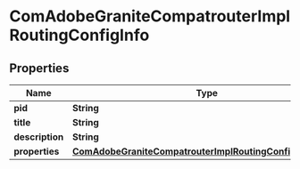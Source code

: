 
# ComAdobeGraniteCompatrouterImplRoutingConfigInfo

## Properties
Name | Type | Description | Notes
------------ | ------------- | ------------- | -------------
**pid** | **String** |  |  [optional]
**title** | **String** |  |  [optional]
**description** | **String** |  |  [optional]
**properties** | [**ComAdobeGraniteCompatrouterImplRoutingConfigProperties**](ComAdobeGraniteCompatrouterImplRoutingConfigProperties.md) |  |  [optional]




